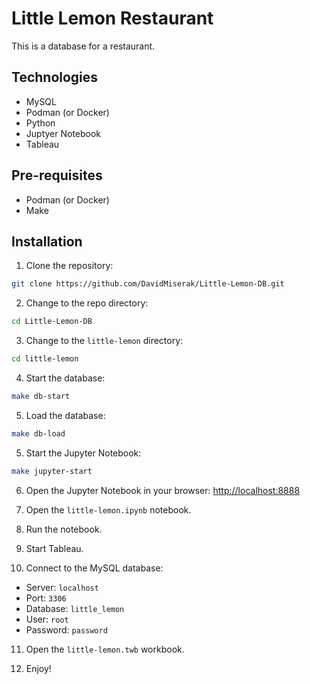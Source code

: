 Little Lemon Restaurant
=======================

This is a database for a restaurant.

## Technologies

- MySQL
- Podman (or Docker)
- Python
- Juptyer Notebook
- Tableau

## Pre-requisites

- Podman (or Docker)
- Make

## Installation

1. Clone the repository:
```bash
git clone https://github.com/DavidMiserak/Little-Lemon-DB.git
```

2. Change to the repo directory:
```bash
cd Little-Lemon-DB
```

3. Change to the `little-lemon` directory:
```bash
cd little-lemon
```

4. Start the database:
```bash
make db-start
```

5. Load the database:
```bash
make db-load
```

5. Start the Jupyter Notebook:
```bash
make jupyter-start
```

6. Open the Jupyter Notebook in your browser:
[http://localhost:8888](http://localhost:8888)

7. Open the `little-lemon.ipynb` notebook.

8. Run the notebook.

9. Start Tableau.

10. Connect to the MySQL database:
- Server: `localhost`
- Port: `3306`
- Database: `little_lemon`
- User: `root`
- Password: `password`

11. Open the `little-lemon.twb` workbook.

12. Enjoy!
